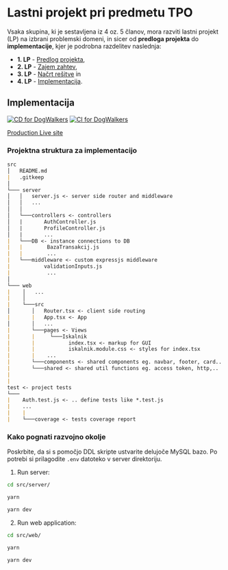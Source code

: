 # Lastni projekt pri predmetu TPO

Vsaka skupina, ki je sestavljena iz 4 oz. 5 članov, mora razviti lastni projekt (LP) na izbrani problemski domeni, in sicer od **predloga projekta** do **implementacije**, kjer je podrobna razdelitev naslednja:

- **1. LP** - [Predlog projekta](docs/predlog-projekta),
- **2. LP** - [Zajem zahtev](docs/zajem-zahtev),
- **3. LP** - [Načrt rešitve](docs/nacrt) in
- **4. LP** - [Implementacija](src).

## Implementacija

[![CD for DogWalkers](https://github.com/tpo-2020-2021/LP234-11/actions/workflows/CD.yml/badge.svg?branch=production)](https://github.com/tpo-2020-2021/LP234-11/actions/workflows/CD.yml)
[![CI for DogWalkers](https://github.com/tpo-2020-2021/LP234-11/actions/workflows/CI.yml/badge.svg?branch=stage)](https://github.com/tpo-2020-2021/LP234-11/actions/workflows/CI.yml)

[Production Live site](https://tpo11-dogwalkers.herokuapp.com/)


### Projektna struktura za implementacijo

```md
src
│   README.md
|   .gitkeep 
│
└─── server
│   │   server.js <- server side router and middleware
│   │   ...
│   │
│   └───controllers <- controllers
│   |       AuthController.js
│   |       ProfileController.js
│   |       ...
|   └───DB <- instance connections to DB
|   |        BazaTransakcij.js
|   |        ...
|   └───middleware <- custom expressjs middleware
|           validationInputs.js
|            ...
│   
└─── web
|    │   ...
|    │   
|    └───src
│       │   Router.tsx <- client side routing
|       |   App.tsx <- App
│       │   ...
|       └───pages <- Views 
|       |     └───Iskalnik
|       |           index.tsx <- markup for GUI
|       |           iskalnik.module.css <- styles for index.tsx
|       |    ...
|       └───components <- shared components eg. navbar, footer, card..
|       └───shared <- shared util functions eg. access token, http,..
|
|
test <- project tests
└───
|    Auth.test.js <- .. define tests like *.test.js
|    ...
|    |
|    └───coverage <- tests coverage report

```

### Kako pognati razvojno okolje

Poskrbite, da si s pomočjo DDL skripte ustvarite delujoče MySQL bazo.
Po potrebi si prilagodite `.env` datoteko v server direktoriju.

1. Run server:

```bash
cd src/server/

yarn

yarn dev
```

2. Run web application:

```bash
cd src/web/

yarn

yarn dev
```
